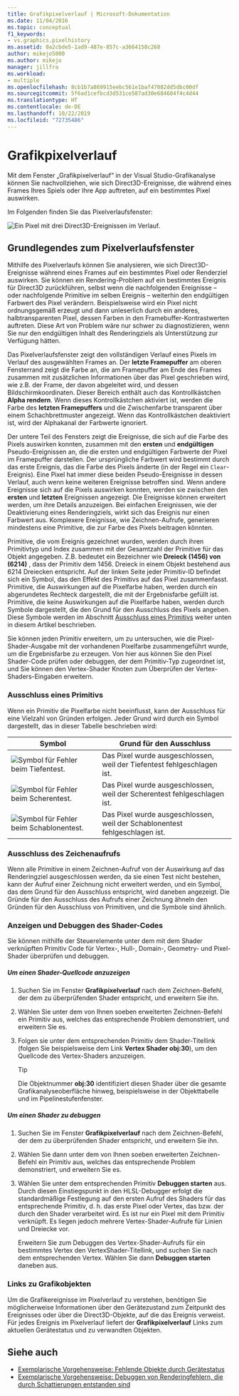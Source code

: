 ```yaml
---
title: Grafikpixelverlauf | Microsoft-Dokumentation
ms.date: 11/04/2016
ms.topic: conceptual
f1_keywords:
- vs.graphics.pixelhistory
ms.assetid: 0a2cbde5-1ad9-487e-857c-a3664158c268
author: mikejo5000
ms.author: mikejo
manager: jillfra
ms.workload:
- multiple
ms.openlocfilehash: 8cb1b7a869915eebc561e1baf47082dd5dbc00df
ms.sourcegitcommit: 5f6ad1cefbcd3d531ce587ad30e684684f4c4d44
ms.translationtype: HT
ms.contentlocale: de-DE
ms.lasthandoff: 10/22/2019
ms.locfileid: "72735486"
---
```

# <a name="graphics-pixel-history"></a>Grafikpixelverlauf
Mit dem Fenster „Grafikpixelverlauf“ in der Visual Studio-Grafikanalyse können Sie nachvollziehen, wie sich Direct3D-Ereignisse, die während eines Frames Ihres Spiels oder Ihre App auftreten, auf ein bestimmtes Pixel auswirken.

 Im Folgenden finden Sie das Pixelverlaufsfenster:

 ![Ein Pixel mit drei Direct3D-Ereignissen im Verlauf.](media/gfx_diag_demo_pixel_history_orientation.png "gfx_diag_demo_pixel_history_orientation")

## <a name="understanding-the-pixel-history-window"></a>Grundlegendes zum Pixelverlaufsfenster
 Mithilfe des Pixelverlaufs können Sie analysieren, wie sich Direct3D-Ereignisse während eines Frames auf ein bestimmtes Pixel oder Renderziel auswirken. Sie können ein Rendering-Problem auf ein bestimmtes Ereignis für Direct3D zurückführen, selbst wenn die nachfolgenden Ereignisse – oder nachfolgende Primitive im selben Ereignis – weiterhin den endgültigen Farbwert des Pixel verändern. Beispielsweise wird ein Pixel nicht ordnungsgemäß erzeugt und dann unleserlich durch ein anderes, halbtransparenten Pixel, dessen Farben in den Framebuffer-Kontrastwerten auftreten. Diese Art von Problem wäre nur schwer zu diagnostizieren, wenn Sie nur den endgültigen Inhalt des Renderingziels als Unterstützung zur Verfügung hätten.

 Das Pixelverlaufsfenster zeigt den vollständigen Verlauf eines Pixels im Verlauf des ausgewählten Frames an. Der **letzte Framepuffer** am oberen Fensterrand zeigt die Farbe an, die am Framepuffer am Ende des Frames zusammen mit zusätzlichen Informationen über das Pixel geschrieben wird, wie z.B. der Frame, der davon abgeleitet wird, und dessen Bildschirmkoordinaten. Dieser Bereich enthält auch das Kontrollkästchen **Alpha rendern**. Wenn dieses Kontrollkästchen aktiviert ist, werden die Farbe des **letzten Framepuffers** und die Zwischenfarbe transparent über einem Schachbrettmuster angezeigt. Wenn das Kontrollkästchen deaktiviert ist, wird der Alphakanal der Farbwerte ignoriert.

 Der untere Teil des Fensters zeigt die Ereignisse, die sich auf die Farbe des Pixels auswirken konnten, zusammen mit den **ersten** und **endgültigen** Pseudo-Ereignissen an, die die ersten und endgültigen Farbwerte der Pixel im Framepuffer darstellen. Der ursprüngliche Farbwert wird bestimmt durch das erste Ereignis, das die Farbe des Pixels änderte (in der Regel ein `Clear`-Ereignis). Eine Pixel hat immer diese beiden Pseudo-Ereignisse in dessen Verlauf, auch wenn keine weiteren Ereignisse betroffen sind. Wenn andere Ereignisse sich auf die Pixels auswirken konnten, werden sie zwischen den **ersten** und **letzten** Ereignissen angezeigt. Die Ereignisse können erweitert werden, um ihre Details anzuzeigen. Bei einfachen Ereignissen, wie der Deaktivierung eines Renderingziels, wirkt sich das Ereignis nur einen Farbwert aus. Komplexere Ereignisse, wie Zeichnen-Aufrufe, generieren mindestens eine Primitive, die zur Farbe des Pixels beitragen könnten.

 Primitive, die vom Ereignis gezeichnet wurden, werden durch ihren Primitivtyp und Index zusammen mit der Gesamtzahl der Primitive für das Objekt angegeben. Z.B. bedeutet ein Bezeichner wie **Dreieck (1456) von (6214)** , dass der Primitiv dem 1456. Dreieck in einem Objekt bestehend aus 6214 Dreiecken entspricht. Auf der linken Seite jeder Primitiv-ID befindet sich ein Symbol, das den Effekt des Primitivs auf das Pixel zusammenfasst. Primitive, die Auswirkungen auf die Pixelfarbe haben, werden durch ein abgerundetes Rechteck dargestellt, die mit der Ergebnisfarbe gefüllt ist. Primitive, die keine Auswirkungen auf die Pixelfarbe haben, werden durch Symbole dargestellt, die den Grund für den Ausschluss des Pixels angeben. Diese Symbole werden im Abschnitt [Ausschluss eines Primitivs](#exclusion) weiter unten in diesem Artikel beschrieben.

 Sie können jeden Primitiv erweitern, um zu untersuchen, wie die Pixel-Shader-Ausgabe mit der vorhandenen Pixelfarbe zusammengeführt wurde, um die Ergebnisfarbe zu erzeugen. Von hier aus können Sie den Pixel Shader-Code prüfen oder debuggen, der dem Primitiv-Typ zugeordnet ist, und Sie können den Vertex-Shader Knoten zum Überprüfen der Vertex-Shaders-Eingaben erweitern.

### <a name="primitive-exclusion"></a><a name="exclusion"></a> Ausschluss eines Primitivs
 Wenn ein Primitiv die Pixelfarbe nicht beeinflusst, kann der Ausschluss für eine Vielzahl von Gründen erfolgen. Jeder Grund wird durch ein Symbol dargestellt, das in dieser Tabelle beschrieben wird:

|Symbol|Grund für den Ausschluss|
|----------|--------------------------|
|![Symbol für Fehler beim Tiefentest.](media/vsg_hist_icon_failed_depth.png "vsg_hist_icon_failed_depth")|Das Pixel wurde ausgeschlossen, weil der Tiefentest fehlgeschlagen ist.|
|![Symbol für Fehler beim Scherentest.](media/vsg_hist_icon_failed_scissor.png "vsg_hist_icon_failed_scissor")|Das Pixel wurde ausgeschlossen, weil der Scherentest fehlgeschlagen ist.|
|![Symbol für Fehler beim Schablonentest.](media/vsg_hist_icon_failed_stencil.png "vsg_hist_icon_failed_stencil")|Das Pixel wurde ausgeschlossen, weil der Schablonentest fehlgeschlagen ist.|

### <a name="draw-call-exclusion"></a>Ausschluss des Zeichenaufrufs
 Wenn alle Primitive in einem Zeichnen-Aufruf von der Auswirkung auf das Renderingziel ausgeschlossen werden, da sie einen Test nicht bestehen, kann der Aufruf einer Zeichnung nicht erweitert werden, und ein Symbol, das dem Grund für den Ausschluss entspricht, wird daneben angezeigt. Die Gründe für den Ausschluss des Aufrufs einer Zeichnung ähneln den Gründen für den Ausschluss von Primitiven, und die Symbole sind ähnlich.

### <a name="viewing-and-debugging-shader-code"></a>Anzeigen und Debuggen des Shader-Codes
 Sie können mithilfe der Steuerelemente unter dem mit dem Shader verknüpften Primitiv Code für Vertex-, Hull-, Domain-, Geometry- und Pixel-Shader überprüfen und debuggen.

##### <a name="to-view-a-shaders-source-code"></a>Um einen Shader-Quellcode anzuzeigen

1. Suchen Sie im Fenster **Grafikpixelverlauf** nach dem Zeichnen-Befehl, der dem zu überprüfenden Shader entspricht, und erweitern Sie ihn.

2. Wählen Sie unter dem von Ihnen soeben erweiterten Zeichnen-Befehl ein Primitiv aus, welches das entsprechende Problem demonstriert, und erweitern Sie es.

3. Folgen sie unter dem entsprechenden Primitiv dem Shader-Titellink (folgen Sie beispielsweise dem Link **Vertex Shader obj:30**), um den Quellcode des Vertex-Shaders anzuzeigen.

    > [!TIP]
    > Die Objektnummer **obj:30** identifiziert diesen Shader über die gesamte Grafikanalyseoberfläche hinweg, beispielsweise in der Objekttabelle und im Pipelinestufenfenster.

##### <a name="to-debug-a-shader"></a>Um einen Shader zu debuggen

1. Suchen Sie im Fenster **Grafikpixelverlauf** nach dem Zeichnen-Befehl, der dem zu überprüfenden Shader entspricht, und erweitern Sie ihn.

2. Wählen Sie dann unter dem von Ihnen soeben erweiterten Zeichnen-Befehl ein Primitiv aus, welches das entsprechende Problem demonstriert, und erweitern Sie es.

3. Wählen Sie unter dem entsprechenden Primitiv **Debuggen starten** aus. Durch diesen Einstiegspunkt in den HLSL-Debugger erfolgt die standardmäßige Festlegung auf den ersten Aufruf des Shaders für das entsprechende Primitiv, d. h. das erste Pixel oder Vertex, das bzw. der durch den Shader verarbeitet wird. Es ist nur ein Pixel mit dem Primitiv verknüpft. Es liegen jedoch mehrere Vertex-Shader-Aufrufe für Linien und Dreiecke vor.

     Erweitern Sie zum Debuggen des Vertex-Shader-Aufrufs für ein bestimmtes Vertex den VertexShader-Titellink, und suchen Sie nach dem entsprechenden Vertex. Wählen Sie dann **Debuggen starten** daneben aus.

### <a name="links-to-graphics-objects"></a>Links zu Grafikobjekten
 Um die Grafikereignisse im Pixelverlauf zu verstehen, benötigen Sie möglicherweise Informationen über den Gerätezustand zum Zeitpunkt des Ereignisses oder über die Direct3D-Objekte, auf die das Ereignis verweist. Für jedes Ereignis im Pixelverlauf liefert der **Grafikpixelverlauf** Links zum aktuellen Gerätestatus und zu verwandten Objekten.

## <a name="see-also"></a>Siehe auch
- [Exemplarische Vorgehensweise: Fehlende Objekte durch Gerätestatus](walkthrough-missing-objects-due-to-device-state.md)
- [Exemplarische Vorgehensweise: Debuggen von Renderingfehlern, die durch Schattierungen entstanden sind](walkthrough-debugging-rendering-errors-due-to-shading.md)